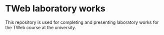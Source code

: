 # TWeb laboratory works

This repository is used for completing and presenting laboratory works for the TWeb course at the university.